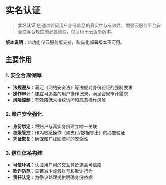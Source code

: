 # 实名认证

> **实名认证** 是通过验证用户身份信息的真实性与有效性，增强云服务平台安全性与合规性的必要流程，仅适用于云服务版本。 

**版本说明**：此功能仅云服务版支持，私有化部署版本不可用。

## 主要作用

### 1. 安全合规保障
- **法规遵从**：满足《网络安全法》等法规对身份验证的强制要求
- **操作审计**：建立可追溯的用户操作记录，满足合规审计需求
- **风险控制**：有效降低未授权访问和恶意操作风险

### 2. 账户安全强化
- **身份绑定**：将账户与真实身份建立唯一关联
- **权限管控**：作为敏感操作（如支付/数据导出）的必要验证
- **凭证恢复**：确保账户找回流程的安全性

### 3. 信任体系构建
- **可信环境**：认证用户间的交互具备更高可信度
- **欺诈防范**：显著减少虚假账号和欺诈行为
- **责任认定**：为争议处理提供明确身份依据